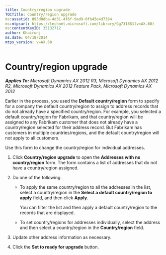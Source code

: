 ```yaml
---
title: Country/region upgrade
TOCTitle: Country/region upgrade
ms:assetid: 893d0dba-4d31-4f6f-9ad9-0fb45e4d7384
ms:mtpsurl: https://technet.microsoft.com/library/Gg731851(v=AX.60)
ms:contentKeyID: 35132712
author: Khairunj
ms.date: 04/18/2014
mtps_version: v=AX.60
---
```


# Country/region upgrade 


_**Applies To:** Microsoft Dynamics AX 2012 R3, Microsoft Dynamics AX 2012 R2, Microsoft Dynamics AX 2012 Feature Pack, Microsoft Dynamics AX 2012_

Earlier in the process, you used the **Default country/region** form to specify for a company the default country/region to assign to address records that do not already have a specified country/region. For example, you selected a default country/region for Fabrikam, and that country/region will be assigned to any Fabrikam customer that does not already have a country/region selected for their address record. But Fabrikam has customers in multiple countries/regions, and the default country/region will not apply to all customers.

Use this form to change the country/region for individual addresses.

1.  Click **Country/region upgrade** to open the **Addresses with no country/region** form. The form contains a list of addresses that do not have a country/region assigned.

2.  Do one of the following:
    
      - To apply the same country/region to all the addresses in the list, select a country/region in the **Select a default country/region to apply** field, and then click **Apply**.
        
        You can filter the list and then apply a default country/region to the records that are displayed.
    
      - To set country/regions for addresses individually, select the address and then select a country/region in the **Country/region** field.

3.  Update other address information as necessary.

4.  Click the **Set to ready for upgrade** button.

  


